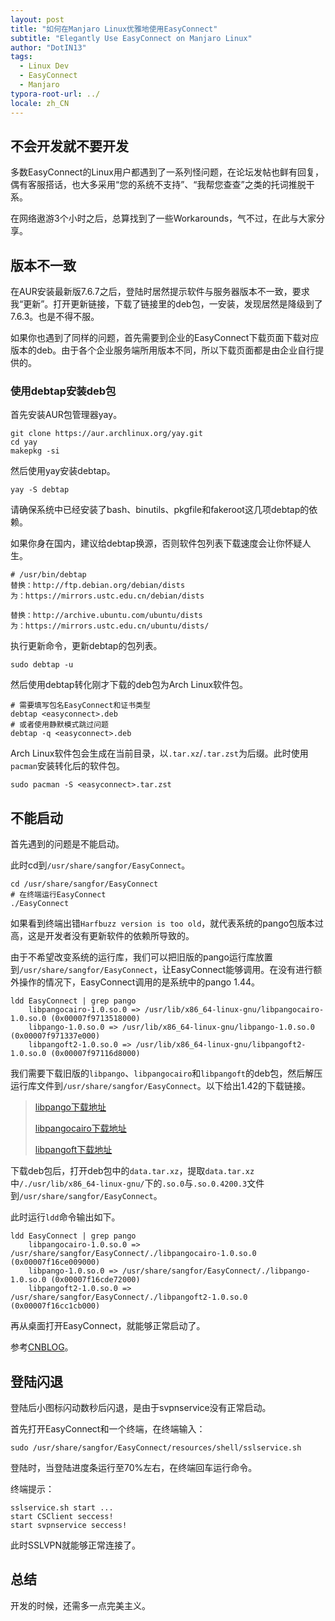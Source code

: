 ```yaml
---
layout: post
title: "如何在Manjaro Linux优雅地使用EasyConnect"
subtitle: "Elegantly Use EasyConnect on Manjaro Linux"
author: "DotIN13"
tags:
  - Linux Dev
  - EasyConnect
  - Manjaro
typora-root-url: ../
locale: zh_CN
---
```


## 不会开发就不要开发

多数EasyConnect的Linux用户都遇到了一系列怪问题，在论坛发帖也鲜有回复，偶有客服搭话，也大多采用“您的系统不支持”、“我帮您查查”之类的托词推脱干系。

在网络遨游3个小时之后，总算找到了一些Workarounds，气不过，在此与大家分享。

## 版本不一致

在AUR安装最新版7.6.7之后，登陆时居然提示软件与服务器版本不一致，要求我“更新”。打开更新链接，下载了链接里的deb包，一安装，发现居然是降级到了7.6.3。也是不得不服。

如果你也遇到了同样的问题，首先需要到企业的EasyConnect下载页面下载对应版本的deb。由于各个企业服务端所用版本不同，所以下载页面都是由企业自行提供的。

### 使用debtap安装deb包

首先安装AUR包管理器yay。

```shell
git clone https://aur.archlinux.org/yay.git
cd yay
makepkg -si
```

然后使用yay安装debtap。

```shell
yay -S debtap
```

请确保系统中已经安装了bash、binutils、pkgfile和fakeroot这几项debtap的依赖。

如果你身在国内，建议给debtap换源，否则软件包列表下载速度会让你怀疑人生。

```
# /usr/bin/debtap
替换：http://ftp.debian.org/debian/dists
为：https://mirrors.ustc.edu.cn/debian/dists

替换：http://archive.ubuntu.com/ubuntu/dists
为：https://mirrors.ustc.edu.cn/ubuntu/dists/
```

执行更新命令，更新debtap的包列表。

```shell
sudo debtap -u
```

然后使用debtap转化刚才下载的deb包为Arch Linux软件包。

```shell
# 需要填写包名EasyConnect和证书类型
debtap <easyconnect>.deb
# 或者使用静默模式跳过问题
debtap -q <easyconnect>.deb
```

Arch Linux软件包会生成在当前目录，以`.tar.xz`/`.tar.zst`为后缀。此时使用`pacman`安装转化后的软件包。

```shell
sudo pacman -S <easyconnect>.tar.zst
```

## 不能启动

首先遇到的问题是不能启动。

此时cd到`/usr/share/sangfor/EasyConnect`。

```shell
cd /usr/share/sangfor/EasyConnect
# 在终端运行EasyConnect
./EasyConnect
```

如果看到终端出错`Harfbuzz version is too old`，就代表系统的pango包版本过高，这是开发者没有更新软件的依赖所导致的。

由于不希望改变系统的运行库，我们可以把旧版的pango运行库放置到`/usr/share/sangfor/EasyConnect`，让EasyConnect能够调用。在没有进行额外操作的情况下，EasyConnect调用的是系统中的pango 1.44。

```shell
ldd EasyConnect | grep pango
	libpangocairo-1.0.so.0 => /usr/lib/x86_64-linux-gnu/libpangocairo-1.0.so.0 (0x00007f9713518000)
	libpango-1.0.so.0 => /usr/lib/x86_64-linux-gnu/libpango-1.0.so.0 (0x00007f971337e000)
	libpangoft2-1.0.so.0 => /usr/lib/x86_64-linux-gnu/libpangoft2-1.0.so.0 (0x00007f97116d8000)
```

我们需要下载旧版的`libpango`、`libpangocairo`和`libpangoft`的deb包，然后解压运行库文件到`/usr/share/sangfor/EasyConnect`。以下给出1.42的下载链接。

> [libpango下载地址](https://packages.debian.org/buster/libpango-1.0-0)
>
> [libpangocairo下载地址](https://packages.debian.org/buster/libpangocairo-1.0-0)
>
> [libpangoft下载地址](https://packages.debian.org/buster/libpangoft2-1.0-0)

下载deb包后，打开deb包中的`data.tar.xz`，提取`data.tar.xz`中`/./usr/lib/x86_64-linux-gnu/`下的`.so.0`与`.so.0.4200.3`文件到`/usr/share/sangfor/EasyConnect`。

此时运行`ldd`命令输出如下。

```shell
ldd EasyConnect | grep pango
	libpangocairo-1.0.so.0 => /usr/share/sangfor/EasyConnect/./libpangocairo-1.0.so.0 (0x00007f16ce009000)
	libpango-1.0.so.0 => /usr/share/sangfor/EasyConnect/./libpango-1.0.so.0 (0x00007f16cde72000)
	libpangoft2-1.0.so.0 => /usr/share/sangfor/EasyConnect/./libpangoft2-1.0.so.0 (0x00007f16cc1cb000)
```

再从桌面打开EasyConnect，就能够正常启动了。

参考[CNBLOG](https://www.cnblogs.com/cocode/p/12890684.html)。

## 登陆闪退

登陆后小图标闪动数秒后闪退，是由于svpnservice没有正常启动。

首先打开EasyConnect和一个终端，在终端输入：

```shell
sudo /usr/share/sangfor/EasyConnect/resources/shell/sslservice.sh
```

登陆时，当登陆进度条运行至70%左右，在终端回车运行命令。

终端提示：

```shell
sslservice.sh start ...
start CSClient seccess!
start svpnservice seccess!
```

此时SSLVPN就能够正常连接了。

## 总结

开发的时候，还需多一点完美主义。